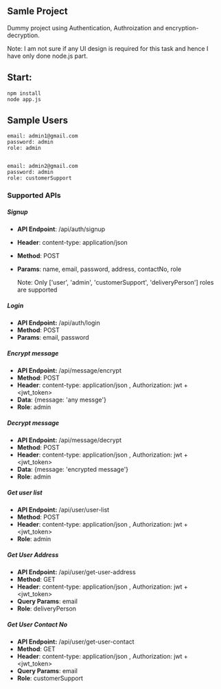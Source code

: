 ## Samle Project

Dummy project using Authentication, Authroization and encryption-decryption.

Note: I am not sure if any UI design is required for this task and hence I have only done node.js part.

## Start:
    npm install
    node app.js

## Sample Users
    email: admin1@gmail.com
    password: admin
    role: admin


    email: admin2@gmail.com
    password: admin
    role: customerSupport


### Supported APIs

##### Signup

- **API Endpoint**: /api/auth/signup
- **Header**: content-type: application/json
- **Method**: POST
- **Params**: name, email, password, address, contactNo, role

    Note: Only ['user', 'admin', 'customerSupport', 'deliveryPerson'] roles are supported

##### Login

- **API Endpoint:** /api/auth/login
- **Method**: POST
- **Params**: email, password


##### Encrypt message

- **API Endpoint:** /api/message/encrypt
- **Method**: POST
- **Header**: content-type: application/json , Authorization: jwt + <jwt_token>
- **Data**: {message: 'any messge'}
- **Role**: admin


##### Decrypt message

- **API Endpoint:** /api/message/decrypt
- **Method**: POST
- **Header**: content-type: application/json , Authorization: jwt + <jwt_token>
- **Data**: {message: 'encrypted message'}
- **Role**: admin


##### Get user list

- **API Endpoint:** /api/user/user-list
- **Method**: POST
- **Header**: content-type: application/json , Authorization: jwt + <jwt_token>
- **Role**: admin

##### Get User Address

- **API Endpoint:** /api/user/get-user-address
- **Method**: GET
- **Header**: content-type: application/json , Authorization: jwt + <jwt_token>
- **Query Params**: email
- **Role**: deliveryPerson


##### Get User Contact No

- **API Endpoint:** /api/user/get-user-contact
- **Method**: GET
- **Header**: content-type: application/json , Authorization: jwt + <jwt_token>
- **Query Params**: email
- **Role**: customerSupport







